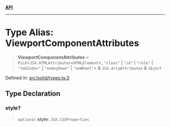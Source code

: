 [**API**](../../API.md)

***

# Type Alias: ViewportComponentAttributes

> **ViewportComponentAttributes** = `Pick`\<`JSX.HTMLAttributes`\<`HTMLElement`\>, `"class"` \| `"id"` \| `"role"` \| `"tabIndex"` \| `"onKeyDown"` \| `"onWheel"`\> & `JSX.AriaAttributes` & `object`

Defined in: [src/solid/types.ts:3](https://github.com/inokawa/virtua/blob/abf3f68debe26f3e9ab924819f65d2702d5707c4/src/solid/types.ts#L3)

## Type Declaration

### style?

> `optional` **style**: `JSX.CSSProperties`
